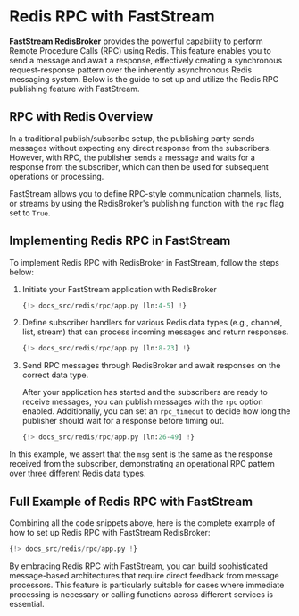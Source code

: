 # Redis RPC with FastStream

**FastStream RedisBroker** provides the powerful capability to perform Remote Procedure Calls (RPC) using Redis. This feature enables you to send a message and await a response, effectively creating a synchronous request-response pattern over the inherently asynchronous Redis messaging system. Below is the guide to set up and utilize the Redis RPC publishing feature with FastStream.

## RPC with Redis Overview

In a traditional publish/subscribe setup, the publishing party sends messages without expecting any direct response from the subscribers. However, with RPC, the publisher sends a message and waits for a response from the subscriber, which can then be used for subsequent operations or processing.

FastStream allows you to define RPC-style communication channels, lists, or streams by using the RedisBroker's publishing function with the `rpc` flag set to `True`.

## Implementing Redis RPC in FastStream

To implement Redis RPC with RedisBroker in FastStream, follow the steps below:

1. Initiate your FastStream application with RedisBroker

    ```python linenums="1"
    {!> docs_src/redis/rpc/app.py [ln:4-5] !}
    ```

2. Define subscriber handlers for various Redis data types (e.g., channel, list, stream) that can process incoming messages and return responses.

    ```python linenums="1"
    {!> docs_src/redis/rpc/app.py [ln:8-23] !}
    ```

3. Send RPC messages through RedisBroker and await responses on the correct data type.

    After your application has started and the subscribers are ready to receive messages, you can publish messages with the `rpc` option enabled. Additionally, you can set an `rpc_timeout` to decide how long the publisher should wait for a response before timing out.

    ```python linenums="1"
    {!> docs_src/redis/rpc/app.py [ln:26-49] !}
    ```

In this example, we assert that the `msg` sent is the same as the response received from the subscriber, demonstrating an operational RPC pattern over three different Redis data types.

## Full Example of Redis RPC with FastStream

Combining all the code snippets above, here is the complete example of how to set up Redis RPC with FastStream RedisBroker:

```python linenums="1"
{!> docs_src/redis/rpc/app.py !}
```

By embracing Redis RPC with FastStream, you can build sophisticated message-based architectures that require direct feedback from message processors. This feature is particularly suitable for cases where immediate processing is necessary or calling functions across different services is essential.
